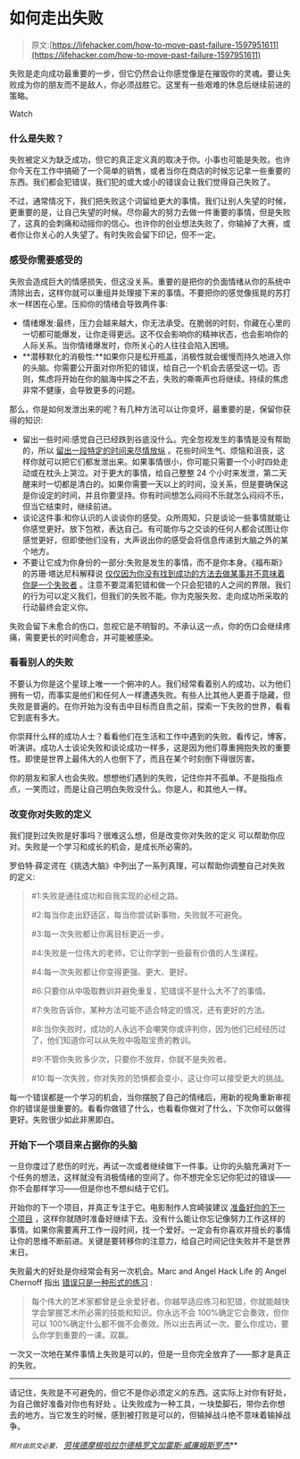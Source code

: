 # 如何走出失败

> 原文:[https://lifehacker.com/how-to-move-past-failure-1597951611](https://lifehacker.com/how-to-move-past-failure-1597951611)

失败是走向成功最重要的一步，但它仍然会让你感觉像是在摧毁你的灵魂。要让失败成为你的朋友而不是敌人，你必须战胜它。这里有一些艰难的休息后继续前进的策略。

Watch

### 什么是失败？

失败被定义为缺乏成功，但它的真正定义真的取决于你。小事也可能是失败。也许你今天在工作中搞砸了一个简单的销售，或者当你在商店的时候忘记拿一些重要的东西。我们都会犯错误，我们犯的或大或小的错误会让我们觉得自己失败了。

不过，通常情况下，我们把失败这个词留给更大的事情。我们让别人失望的时候，更重要的是，让自己失望的时候。尽你最大的努力去做一件重要的事情，但是失败了，这真的会刺痛和动摇你的信心。也许你的创业想法失败了，你输掉了大赛，或者你让你关心的人失望了。有时失败会留下印记，但不一定。

### 感受你需要感受的

失败会造成巨大的情感损失，但这没关系。重要的是把你的负面情绪从你的系统中清除出去，这样你就可以重组并处理接下来的事情。不要把你的感觉像摇晃的苏打水一样困在心里。压抑你的情绪会导致两件事:

*   情绪爆发:最终，压力会越来越大，你无法承受。在脆弱的时刻，你藏在心里的一切都可能爆发，让你走得更远。这不仅会影响你的精神状态，也会影响你的人际关系。当你情绪爆发时，你所关心的人往往会陷入困境。
*   **潜移默化的消极性:**如果你只是松开瓶盖，消极性就会缓慢而持久地进入你的头脑。你需要公开面对你所犯的错误，给自己一个机会去感受这一切。否则，焦虑将开始在你的脑海中挥之不去，失败的嘶嘶声也将继续。持续的焦虑非常不健康，会导致更多的问题。

那么，你是如何发泄出来的呢？有几种方法可以让你变坏，最重要的是，保留你获得的知识:

*   留出一些时间:感觉自己已经跌到谷底没什么。完全忽视发生的事情是没有帮助的，所以 [留出一段特定的时间来尽情放纵](http://lifehacker.com/give-yourself-24-hours-to-deal-with-failure-and-move-on-1596134647) 。花些时间生气、烦恼和沮丧，这样你就可以把它们都发泄出来。如果事情很小，你可能只需要一个小时四处走动或在枕头上哭泣。对于更大的事情，给自己整整 24 个小时来发泄，第二天醒来时一切都是清白的。如果你需要一天以上的时间，没关系，但是要确保这是你设定的时间，并且你要坚持。你有时间想怎么闷闷不乐就怎么闷闷不乐，但当它结束时，继续前进。
*   谈论这件事:和你认识的人谈谈你的感受。众所周知，只是谈论一些事情就能让你感觉更好。放下包袱，表达自己。有可能你与之交谈的任何人都会试图让你感觉更好，但即使他们没有，大声说出你的感受会将信息传递到大脑之外的某个地方。
*   不要让它成为你身份的一部分:失败是发生的事情，而不是你本身。《福布斯》的苏珊·塔达尼科解释说 [仅仅因为你没有找到成功的方法去做某事并不意味着你是一个失败者](http://www.forbes.com/sites/susantardanico/2012/09/27/five-ways-to-make-peace-with-failure/) 。注意不要混淆犯错和做一个只会犯错的人之间的界限。我们的行为可以定义我们，但我们的失败不能。你为克服失败、走向成功所采取的行动最终会定义你。

失败会留下未愈合的伤口，忽视它是不明智的。不承认这一点，你的伤口会继续疼痛，需要更长的时间愈合，并可能被感染。

### 看看别人的失败

不要认为你是这个星球上唯一一个俯冲的人。我们经常看着别人的成功，以为他们拥有一切，而事实是他们和任何人一样遭遇失败。有些人比其他人更善于隐藏，但失败是普遍的。在你开始为没有击中目标而自责之前，探索一下失败的世界，看看它到底有多大。

你崇拜什么样的成功人士？看看他们在生活和工作中遇到的失败。看传记，博客，听演讲。成功人士谈论失败和谈论成功一样多，这是因为他们尊重拥抱失败的重要性。即使是世界上最伟大的人也倒下了，而且在某个时刻倒下得很厉害。

你的朋友和家人也会失败。想想他们遇到的失败，记住你并不孤单。不是指指点点，一笑而过，而是让自己明白失败没什么。你是人，和其他人一样。

### 改变你对失败的定义

我们提到过失败是好事吗？很难这么想，但是改变你对失败的定义 可以帮助你应对。失败是一个学习和成长的机会，是成长所必需的。

罗伯特·薛定谔在《挑选大脑》中列出了一系列真理，可以帮助你调整自己对失败的定义:

> #1:失败是通往成功和自我实现的必经之路。
> 
> #2:每当你走出舒适区，每当你尝试新事物，失败就不可避免。
> 
> #3:每一次失败都让你离目标更近一步。
> 
> #4:失败是一位伟大的老师，它让你学到一些最有价值的人生课程。
> 
> #4:每一次失败都让你变得更强、更大、更好。
> 
> #6:只要你从中吸取教训并避免重复，犯错误不是什么大不了的事情。
> 
> #7:失败告诉你，某种方法可能不适合特定的情况，还有更好的方法。
> 
> #8:当你失败时，成功的人永远不会嘲笑你或评判你，因为他们已经经历过了，他们知道你可以从失败中吸取宝贵的教训。
> 
> #9:不管你失败多少次，只要你不放弃，你就不是失败者。
> 
> #10:每一次失败，你对失败的恐惧都会变小，这让你可以接受更大的挑战。

每一个错误都是一个学习的机会，当你摆脱了自己的情绪后，用新的视角重新审视你的错误是很重要的。看看你做错了什么，也看看你做对了什么，下次你可以做得更好。失败很少如此非黑即白。

### 开始下一个项目来占据你的头脑

一旦你度过了悲伤的时光，再试一次或者继续做下一件事。让你的头脑充满对下一个任务的想法，这样就没有消极情绪的空间了。你不想完全忘记你犯过的错误——你不会那样学习——但是你也不想纠结于它们。

开始你的下一个项目，并真正专注于它。电影制作人宫崎骏建议 [准备好你的下一个项目](https://lifehacker.com/filmmaker-miyazaki-on-escaping-perfectionism-start-you-1586284165) ，这样你就随时准备好继续下去。没有什么能让你忘记像努力工作这样的事情。如果你需要离开工作一段时间，找一个爱好。一定会有你喜欢并擅长的事情让你的思维不断前进。关键是要转移你的注意力，给自己时间记住失败并不是世界末日。

失败最大的好处是你经常会有另一次机会。Marc and Angel Hack Life 的 Angel Chernoff 指出 [错误只是一种形式的练习](http://www.marcandangel.com/2012/04/05/keep-you-motivated-after-a-mistake/) :

> 每个伟大的艺术家都曾是业余爱好者。你越早适应练习和犯错，你就能越快学会掌握艺术所必需的技能和知识。你永远不会 100%确定它会奏效，但你可以 100%确定什么都不做不会奏效。所以出去再试一次。要么你成功，要么你学到重要的一课。双赢。

一次又一次地在某件事情上失败是可以的，但是一旦你完全放弃了——那才是真正的失败。

* * *

请记住，失败是不可避免的，但它不是你必须定义的东西。这实际上对你有好处，为自己做好准备对你也有好处 。让失败成为一种工具，一块垫脚石，带你去你想去的地方。当它发生的时候，感到被打败是可以的，但输掉战斗绝不意味着输掉战争。

<small>*照片由凯文必要，*</small> [*劳埃德摩根*](https://www.flickr.com/photos/lloydm/2305701220)<small></small>*[*哈拉尔德格罗文*](https://www.flickr.com/photos/kongharald/229625673/in/photolist-cEJDC3-cEJusL-6yQ26f-nGpiZg-mmVPdV-dXDrCi-6enTV6-aDeTWB-7JDaYL-QvK3J-3zf3id-7RWgWs-6wavwA-hoMFSS-mhTHk-n7kWzT-diBgZi-2AjH4z-diB5KF-djgWR8-dEXFN4-f4HeM7-5CVwQq-61T8sa-65W9K5-9hXhL1-9Rxbcv-61T9dD-iJ4kBq-4rGioF-6KgK16-68mAYo-7WfdUs-9JVYS2-9JVUox-4RL7Ak-7xMoXo-7JGpz4-7AaUAB-5RtYy6-7fT2HC-diBF6d-ddjuA-6MCx7Q-5vV3FC-e3UWAo-dHRhG2-89NBaJ-5JNnEK-6ozJcT)<small></small>*[*加雷斯·威廉姆斯*](https://www.flickr.com/photos/gareth1953/5219326886)<small></small>*[*罗杰*](https://www.flickr.com/photos/casasroger/2109783801)***